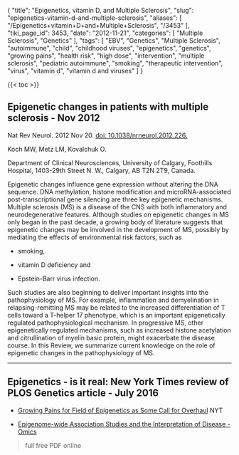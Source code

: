 {
    "title": "Epigenetics, vitamin D, and Multiple Sclerosis",
    "slug": "epigenetics-vitamin-d-and-multiple-sclerosis",
    "aliases": [
        "/Epigenetics+vitamin+D+and+Multiple+Sclerosis",
        "/3453"
    ],
    "tiki_page_id": 3453,
    "date": "2012-11-21",
    "categories": [
        "Multiple Sclerosis",
        "Genetics"
    ],
    "tags": [
        "EBV",
        "Genetics",
        "Multiple Sclerosis",
        "autoimmune",
        "child",
        "childhood viruses",
        "epigenetics",
        "genetics",
        "growing pains",
        "health risk",
        "high dose",
        "intervention",
        "multiple sclerosis",
        "pediatric autoimmune",
        "smoking",
        "therapeutic intervention",
        "virus",
        "vitamin d",
        "vitamin d and viruses"
    ]
}


{{< toc >}}

## Epigenetic changes in patients with multiple sclerosis - Nov 2012

Nat Rev Neurol. 2012 Nov 20. [doi: 10.1038/nrneurol.2012.226.](https://doi.org/10.1038/nrneurol.2012.226.)

Koch MW, Metz LM, Kovalchuk O.

Department of Clinical Neurosciences, University of Calgary, Foothills Hospital, 1403-29th Street N. W., Calgary, AB T2N 2T9, Canada.

Epigenetic changes influence gene expression without altering the DNA sequence. DNA methylation, histone modification and microRNA-associated post-transcriptional gene silencing are three key epigenetic mechanisms. Multiple sclerosis (MS) is a disease of the CNS with both inflammatory and neurodegenerative features. Although studies on epigenetic changes in MS only began in the past decade, a growing body of literature suggests that epigenetic changes may be involved in the development of MS, possibly by mediating the effects of environmental risk factors, such as

* smoking,

* vitamin D deficiency and

* Epstein-Barr virus infection.

Such studies are also beginning to deliver important insights into the pathophysiology of MS. For example, inflammation and demyelination in relapsing-remitting MS may be related to the increased differentiation of T cells toward a T-helper 17 phenotype, which is an important epigenetically regulated pathophysiological mechanism. In progressive MS, other epigenetically regulated mechanisms, such as increased histone acetylation and citrullination of myelin basic protein, might exacerbate the disease course. In this Review, we summarize current knowledge on the role of epigenetic changes in the pathophysiology of MS.

---

## Epigenetics - is it real: New York Times review of PLOS Genetics article - July 2016

* [Growing Pains for Field of Epigenetics as Some Call for Overhaul](http://www.nytimes.com/2016/07/02/science/epigenetic-marks-dna-genes.html?_r=0%20) NYT

* [Epigenome-wide Association Studies and the Interpretation of Disease -Omics](http://journals.plos.org/plosgenetics/article?id=10.1371/journal.pgen.1006105%20)

> full free PDF online